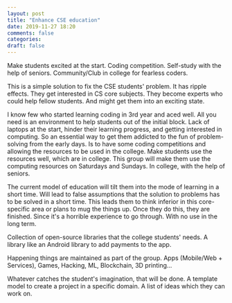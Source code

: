 ```yaml
---
layout: post
title: "Enhance CSE education"
date: 2019-11-27 18:20
comments: false
categories:
draft: false
---
```


Make students excited at the start. Coding competition. Self-study with the help of seniors. Community/Club in college for fearless coders.

This is a simple solution to fix the CSE students' problem. It has ripple effects. They get interested in CS core subjects. They become experts who could help fellow students. And might get them into an exciting state.

I know few who started learning coding in 3rd year and aced well. All you need is an environment to help students out of the initial block. Lack of laptops at the start, hinder their learning progress, and getting interested in computing. So an essential way to get them addicted to the fun of problem-solving from the early days. Is to have some coding competitions and allowing the resources to be used in the college. Make students use the resources well, which are in college. This group will make them use the computing resources on Saturdays and Sundays. In college, with the help of seniors.

The current model of education will tilt them into the mode of learning in a short time. Will lead to false assumptions that the solution to problems has to be solved in a short time. This leads them to think inferior in this core-specific area or plans to mug the things up. Once they do this, they are finished. Since it's a horrible experience to go through. With no use in the long term.

Collection of open-source libraries that the college students' needs.
A library like an Android library to add payments to the app.

Happening things are maintained as part of the group.
Apps (Mobile/Web + Services), Games, Hacking, ML, Blockchain, 3D printing...

Whatever catches the student's imagination, that will be done. A template model to create a project in a specific domain. A list of ideas which they can work on.
